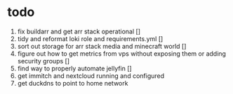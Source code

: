 # todo 

1. fix buildarr and get arr stack operational []
2. tidy and reformat loki role and requirements.yml []
3. sort out storage for arr stack media and minecraft world []
4. figure out how to get metrics from vps without exposing them or adding security groups []
5. find way to properly automate jellyfin []
6. get immitch and nextcloud running and configured
7. get duckdns to point to home network 
